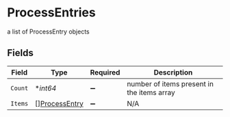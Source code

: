# ProcessEntries

a list of ProcessEntry objects


## Fields

| Field                                                 | Type                                                  | Required                                              | Description                                           |
| ----------------------------------------------------- | ----------------------------------------------------- | ----------------------------------------------------- | ----------------------------------------------------- |
| `Count`                                               | **int64*                                              | :heavy_minus_sign:                                    | number of items present in the items array            |
| `Items`                                               | [][ProcessEntry](../../models/shared/processentry.md) | :heavy_minus_sign:                                    | N/A                                                   |
